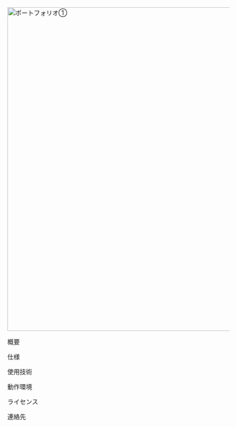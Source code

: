 
<img width="735" alt="ポートフォリオ①" src="https://user-images.githubusercontent.com/89124336/235298451-eb1c4a3f-44fd-4551-9cb3-db65fcc149f7.png">

概要

仕様

使用技術

動作環境

ライセンス

連絡先
